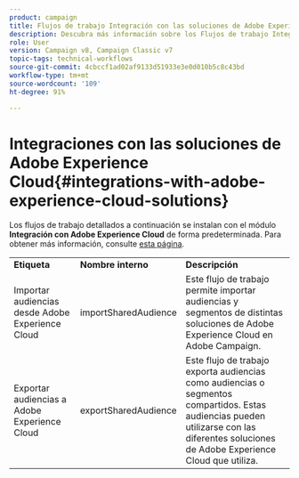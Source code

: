```yaml
---
product: campaign
title: Flujos de trabajo Integración con las soluciones de Adobe Experience Cloud
description: Descubra más información sobre los Flujos de trabajo Integración con las soluciones de Adobe Experience Cloud
role: User
version: Campaign v8, Campaign Classic v7
topic-tags: technical-workflows
source-git-commit: 4cbccf1ad02af9133d51933e3e0d010b5c8c43bd
workflow-type: tm+mt
source-wordcount: '109'
ht-degree: 91%

---
```



# Integraciones con las soluciones de Adobe Experience Cloud{#integrations-with-adobe-experience-cloud-solutions}

Los flujos de trabajo detallados a continuación se instalan con el módulo **Integración con Adobe Experience Cloud** de forma predeterminada. Para obtener más información, consulte [esta página](../../v8/connect/integration.md).

<table> 
 <tbody> 
  <tr> 
   <td> <strong>Etiqueta</strong><br /> </td> 
   <td> <strong>Nombre interno</strong><br /> </td> 
   <td> <strong>Descripción</strong><br /> </td> 
  </tr> 
  <tr> 
   <td> <span class="uicontrol">Importar audiencias desde Adobe Experience Cloud</span> <br /> </td> 
   <td> <span class="uicontrol">importSharedAudience</span> <br /> </td> 
   <td> Este flujo de trabajo permite importar audiencias y segmentos de distintas soluciones de Adobe Experience Cloud en Adobe Campaign.<br /> </td> 
  </tr> 
  <tr> 
   <td> <span class="uicontrol">Exportar audiencias a Adobe Experience Cloud</span> <br /> </td> 
   <td> <span class="uicontrol">exportSharedAudience</span> <br /> </td> 
   <td> Este flujo de trabajo exporta audiencias como audiencias o segmentos compartidos. Estas audiencias pueden utilizarse con las diferentes soluciones de Adobe Experience Cloud que utiliza.<br /> </td> 
  </tr> 
 </tbody> 
</table>

